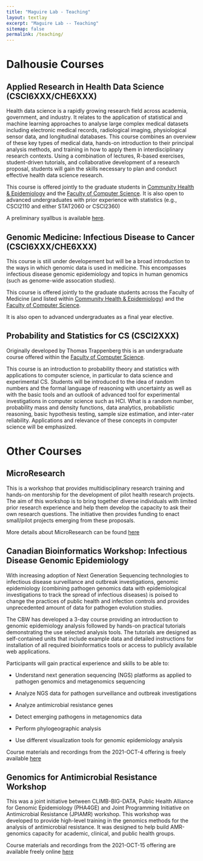 ```yaml
---
title: "Maguire Lab - Teaching"
layout: textlay
excerpt: "Maguire Lab -- Teaching"
sitemap: false
permalink: /teaching/
---
```


# Dalhousie Courses

## Applied Research in Health Data Science (CSCI6XXX/CHE6XXX)
Health data science is a rapidly growing research field across academia, government, and industry. It relates to the application of statistical and machine learning approaches to analyse large complex medical datasets including electronic medical records, radiological imaging, physiological sensor data, and longitudinal databases.  This course combines an overview of these key types of medical data, hands-on introduction to their principal analysis methods, and training in how to apply them in interdisciplinary research contexts. Using a combination of lectures, R-based exercises, student-driven tutorials, and collaborative development of a research proposal, students will gain the skills necessary to plan and conduct effective health data science research.  

This course is offered jointly to the graduate students in [Community Health & Epidemiology](https://www.dal.ca/academics/programs/graduate/community-health-epidemiology/program-details/courses.html) and the [Faculty of Computer Science](https://www.dal.ca/faculty/computerscience/graduate-programs.html).
It is also open to advanced undergraduates with prior experience with statistics (e.g., CSCI2110 and either STAT2060 or CSCI2360)

A preliminary syallbus is available [here](https://maguire-lab.github.io/assets/courses/20220319_syallabus_research_in_health_data_science.pdf).


## Genomic Medicine: Infectious Disease to Cancer (CSCI6XXX/CHE6XXX)
This course is still under developement but will be a broad introduction to the ways in which
genomic data is used in medicine. This encompasses infectious disease genomic epidemiology and topics in human genomics (such as genome-wide assocation studies).

This course is offered jointly to the graduate students across the Faculty of Medicine (and listed within [Community Health & Epidemiology](https://www.dal.ca/academics/programs/graduate/community-health-epidemiology/program-details/courses.html)) and the [Faculty of Computer Science](https://www.dal.ca/faculty/computerscience/graduate-programs.html).

It is also open to advanced undergraduates as a final year elective.

## Probability and Statistics for CS (CSCI2XXX)
Originally developed by Thomas Trappenberg this is an undergraduate course offered within the [Faculty of Computer Science](https://www.dal.ca/faculty/computerscience/undergraduate-programs.html).

This course is an introduction to probability theory and statistics with applications to computer
science, in particular to data science and experimental CS. Students will be introduced to the idea of
random numbers and the formal language of reasoning with uncertainty as well as with the basic
tools and an outlook of advanced tool for experimental investigations in computer science such as
HCI. What is a random number, probability mass and density functions, data analytics, probabilistic
reasoning, basic hypothesis testing, sample size estimation, and inter-rater reliability. Applications
and relevance of these concepts in computer science will be emphasized.

# Other Courses

## MicroResearch
This is a workshop that provides multidisciplinary research training and hands-on mentorship for the development of pilot health research projects.
The aim of this workshop is to bring together diverse individuals with limited prior research experience and help them develop the capacity to ask their own research questions.
The initiative then provides funding to enact small/pilot projects emerging from these proposals.

More details about MicroResearch can be found [here](http://www.microresearch.ca/)

## Canadian Bioinformatics Workshop: Infectious Disease Genomic Epidemiology
With increasing adoption of Next Generation Sequencing technologies to infectious disease surveillance and outbreak investigations, genomic epidemiology (combining pathogen genomics data with epidemiological investigations to track the spread of infectious diseases) is poised to change the practices of public health and infection controls and provides unprecedented amount of data for pathogen evolution studies.

The CBW has developed a 3-day course providing an introduction to genomic epidemiology analysis followed by hands-on practical tutorials demonstrating the use selected analysis tools. The tutorials are designed as self-contained units that include example data and detailed instructions for installation of all required bioinformatics tools or access to publicly available web applications.

Participants will gain practical experience and skills to be able to:

- Understand next generation sequencing (NGS) platforms as applied to pathogen genomics and metagenomics sequencing
	
- Analyze NGS data for pathogen surveillance and outbreak investigations

- Analyze antimicrobial resistance genes

- Detect emerging pathogens in metagenomics data

- Perform phylogeographic analysis

- Use different visualization tools for genomic epidemiology analysis

Course materials and recordings from the 2021-OCT-4 offering is freely available [here](https://bioinformaticsdotca.github.io/IDE_2021)

## Genomics for Antimicrobial Resistance Workshop

This was a joint initiative between CLIMB-BIG-DATA, Public Health Alliance for Genomic Epidemiology (PHA4GE) and Joint Programming Initiative on Antimicrobial Resistance (JPIAMR) workshop.
This workshop was developed to provide high-level training in the genomics methods for the analysis of antimicrobial resistance.
It was designed to help build AMR-genomics capacity for academic, clinical, and public health groups.

Course materials and recordings from the 2021-OCT-15 offering are available freely online [here](https://www.climb.ac.uk/amr-workshop/)

